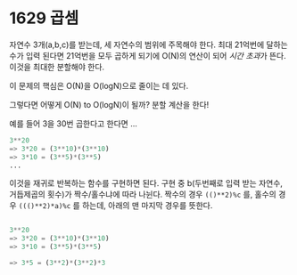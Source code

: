 # 1629 곱셈

자연수 3개(a,b,c)를 받는데, 세 자연수의 범위에 주목해야 한다. 최대 21억번에 달하는 수가 입력 된다면 21억번을 모두 곱하게 되기에 O(N)의 연산이 되어 *시간 초과*가 뜬다. 이것을 최대한 분할해야 한다.

이 문제의 핵심은 O(N)을 O(logN)으로 줄이는 데 있다.

그렇다면 어떻게 O(N) to O(logN)이 될까?
분할 계산을 한다!

예를 들어 3을 30번 곱한다고 한다면 ...

```python
3**20
=> 3*20 = (3**10)*(3**10)
=> 3*10 = (3**5)*(3**5)
...
```

이것을 재귀로 반복하는 함수를 구현하면 된다.
구현 중 b(두번째로 입력 받는 자연수, 거듭제곱의 횟수)가 짝수/홀수냐에 따라 나뉜다.
짝수의 경우 `(()**2)%c` 를, 홀수의 경우 `((()**2)*a)%c` 를 하는데, 아래의 맨 마지막 경우를 뜻한다.

```python

3**20
=> 3*20 = (3**10)*(3**10)
=> 3*10 = (3**5)*(3**5)

=> 3*5 = (3**2)*(3**2)*3

```

